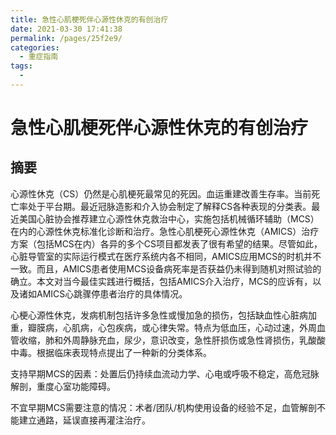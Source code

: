 ```yaml
---
title: 急性心肌梗死伴心源性休克的有创治疗
date: 2021-03-30 17:41:38
permalink: /pages/25f2e9/
categories:
  - 重症指南
tags:
  - 
---
```

# 急性心肌梗死伴心源性休克的有创治疗

## 摘要

心源性休克（CS）仍然是心肌梗死最常见的死因。血运重建改善生存率。当前死亡率处于平台期。最近冠脉造影和介入协会制定了解释CS各种表现的分类表。最近美国心脏协会推荐建立心源性休克救治中心，实施包括机械循环辅助（MCS）在内的心源性休克标准化诊断和治疗。急性心肌梗死心源性休克（AMICS）治疗方案（包括MCS在内）各异的多个CS项目都发表了很有希望的结果。尽管如此，心脏导管室的实际运行模式在医疗系统内各不相同，AMICS应用MCS的时机并不一致。而且，AMICS患者使用MCS设备病死率是否获益仍未得到随机对照试验的确立。本文对当今最佳实践进行概括，包括AMICS介入治疗，MCS的应诉有，以及诸如AMICS心跳骤停患者治疗的具体情况。

心梗心源性休克，发病机制包括许多急性或慢加急的损伤，包括缺血性心脏病加重，瓣膜病，心肌病，心包疾病，或心律失常。特点为低血压，心动过速，外周血管收缩，肺和外周静脉充血，尿少，意识改变，急性肝损伤或急性肾损伤，乳酸酸中毒。根据临床表现特点提出了一种新的分类体系。

支持早期MCS的因素：处置后仍持续血流动力学、心电或呼吸不稳定，高危冠脉解剖，重度心室功能障碍。

不宜早期MCS需要注意的情况：术者/团队/机构使用设备的经验不足，血管解剖不能建立通路，延误直接再灌注治疗。